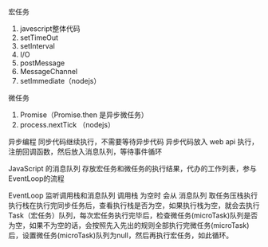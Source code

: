 宏任务
1. javescript整体代码
2. setTimeOut
3. setInterval
4. I/O
5. postMessage
6. MessageChannel
7. setImmediate（nodejs）

微任务
1. Promise（Promise.then 是异步微任务）
2. process.nextTick （nodejs）

异步编程
同步代码继续执行，不需要等待异步代码
异步代码放入 web api 执行，注册回调函数，然后放入消息队列，等待事件循环

JavaScript 的消息队列
存放宏任务和微任务的执行结果，代办的工作列表，参与EventLoop的流程


EventLoop
监听调用栈和消息队列
调用栈 为空时 会从 消息队列 取任务压栈执行
执行栈在执行完同步任务后，查看执行栈是否为空，如果执行栈为空，就会去执行Task（宏任务）队列，每次宏任务执行完毕后，检查微任务(microTask)队列是否为空，如果不为空的话，会按照先入先出的规则全部执行完微任务(microTask)后，设置微任务(microTask)队列为null，然后再执行宏任务，如此循环。